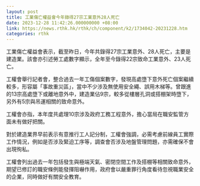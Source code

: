 ```yaml
---
layout: post
title: 工業傷亡權益會今年錄得27宗工業意外28人死亡
date: 2023-12-28 11:42:26.000000000 +08:00
link: https://news.rthk.hk/rthk/ch/component/k2/1734042-20231228.htm
categories: rthk
---
```


工業傷亡權益會表示，截至昨日，今年共錄得27宗工業意外、28人死亡，主要是建造業。該會亦引述勞工處數字顯示，全年至今錄得22宗致命工業意外、23人死亡。

工權會舉行記者會，整合過去一年工傷個案數字，發現高處墮下意外死亡個案繼續較多，形容屬「事故重災區」，當中不少涉及無使用安全繩、誤用木梯等。曾跟進的13宗高處墮下或離地意外中，建造業佔9宗，較多從樓層孔洞或搭棚架時墮下，另外有5宗與吊運相關的致命意外。

工權會亦指，本年度共處理10宗涉及政府工務工程意外，擔心當局在職安監管方面未有做好把關。

對於建造業界早前表示有意推行工人記分制，工權會強調，必需考慮前線員工實際工作情況，例如是否涉及緊迫工序等，調查會否涉及地盤管理問題，亦需確保不會出現徇私。

工權會列出過去一年包括發生與極端天氣、密閉空間工作及搭棚等相關致命意外，期望已修訂的職安條例能發揮阻嚇作用，政府會以嚴重罪行角度看待忽視職業安全的企業，同時做好有關安全教育。
